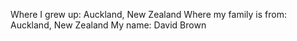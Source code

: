 Where I grew up: Auckland, New Zealand
Where my family is from: Auckland, New Zealand
My name: David Brown